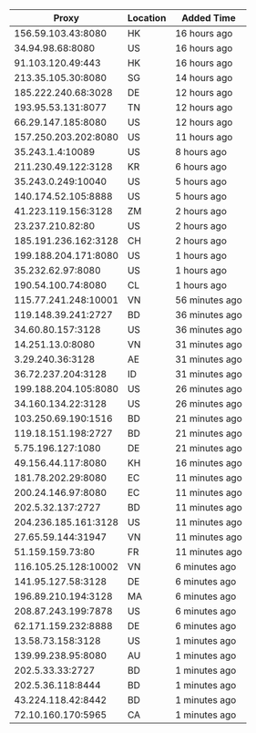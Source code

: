 | Proxy | Location | Added Time |
|---------|----------|------------|
| 156.59.103.43:8080 | HK | 16 hours ago |
| 34.94.98.68:8080 | US | 16 hours ago |
| 91.103.120.49:443 | HK | 16 hours ago |
| 213.35.105.30:8080 | SG | 14 hours ago |
| 185.222.240.68:3028 | DE | 12 hours ago |
| 193.95.53.131:8077 | TN | 12 hours ago |
| 66.29.147.185:8080 | US | 12 hours ago |
| 157.250.203.202:8080 | US | 11 hours ago |
| 35.243.1.4:10089 | US | 8 hours ago |
| 211.230.49.122:3128 | KR | 6 hours ago |
| 35.243.0.249:10040 | US | 5 hours ago |
| 140.174.52.105:8888 | US | 5 hours ago |
| 41.223.119.156:3128 | ZM | 2 hours ago |
| 23.237.210.82:80 | US | 2 hours ago |
| 185.191.236.162:3128 | CH | 2 hours ago |
| 199.188.204.171:8080 | US | 1 hours ago |
| 35.232.62.97:8080 | US | 1 hours ago |
| 190.54.100.74:8080 | CL | 1 hours ago |
| 115.77.241.248:10001 | VN | 56 minutes ago |
| 119.148.39.241:2727 | BD | 36 minutes ago |
| 34.60.80.157:3128 | US | 36 minutes ago |
| 14.251.13.0:8080 | VN | 31 minutes ago |
| 3.29.240.36:3128 | AE | 31 minutes ago |
| 36.72.237.204:3128 | ID | 31 minutes ago |
| 199.188.204.105:8080 | US | 26 minutes ago |
| 34.160.134.22:3128 | US | 26 minutes ago |
| 103.250.69.190:1516 | BD | 21 minutes ago |
| 119.18.151.198:2727 | BD | 21 minutes ago |
| 5.75.196.127:1080 | DE | 21 minutes ago |
| 49.156.44.117:8080 | KH | 16 minutes ago |
| 181.78.202.29:8080 | EC | 11 minutes ago |
| 200.24.146.97:8080 | EC | 11 minutes ago |
| 202.5.32.137:2727 | BD | 11 minutes ago |
| 204.236.185.161:3128 | US | 11 minutes ago |
| 27.65.59.144:31947 | VN | 11 minutes ago |
| 51.159.159.73:80 | FR | 11 minutes ago |
| 116.105.25.128:10002 | VN | 6 minutes ago |
| 141.95.127.58:3128 | DE | 6 minutes ago |
| 196.89.210.194:3128 | MA | 6 minutes ago |
| 208.87.243.199:7878 | US | 6 minutes ago |
| 62.171.159.232:8888 | DE | 6 minutes ago |
| 13.58.73.158:3128 | US | 1 minutes ago |
| 139.99.238.95:8080 | AU | 1 minutes ago |
| 202.5.33.33:2727 | BD | 1 minutes ago |
| 202.5.36.118:8444 | BD | 1 minutes ago |
| 43.224.118.42:8442 | BD | 1 minutes ago |
| 72.10.160.170:5965 | CA | 1 minutes ago |
